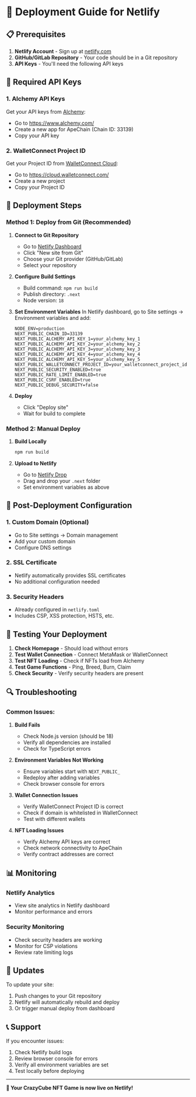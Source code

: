 # 🚀 Deployment Guide for Netlify

## 📋 Prerequisites

1. **Netlify Account** - Sign up at [netlify.com](https://netlify.com)
2. **GitHub/GitLab Repository** - Your code should be in a Git repository
3. **API Keys** - You'll need the following API keys

## 🔑 Required API Keys

### 1. Alchemy API Keys
Get your API keys from [Alchemy](https://www.alchemy.com/):
- Go to https://www.alchemy.com/
- Create a new app for ApeChain (Chain ID: 33139)
- Copy your API key

### 2. WalletConnect Project ID
Get your Project ID from [WalletConnect Cloud](https://cloud.walletconnect.com/):
- Go to https://cloud.walletconnect.com/
- Create a new project
- Copy your Project ID

## 🚀 Deployment Steps

### Method 1: Deploy from Git (Recommended)

1. **Connect to Git Repository**
   - Go to [Netlify Dashboard](https://app.netlify.com/)
   - Click "New site from Git"
   - Choose your Git provider (GitHub/GitLab)
   - Select your repository

2. **Configure Build Settings**
   - Build command: `npm run build`
   - Publish directory: `.next`
   - Node version: `18`

3. **Set Environment Variables**
   In Netlify dashboard, go to Site settings → Environment variables and add:

   ```
   NODE_ENV=production
   NEXT_PUBLIC_CHAIN_ID=33139
   NEXT_PUBLIC_ALCHEMY_API_KEY_1=your_alchemy_key_1
   NEXT_PUBLIC_ALCHEMY_API_KEY_2=your_alchemy_key_2
   NEXT_PUBLIC_ALCHEMY_API_KEY_3=your_alchemy_key_3
   NEXT_PUBLIC_ALCHEMY_API_KEY_4=your_alchemy_key_4
   NEXT_PUBLIC_ALCHEMY_API_KEY_5=your_alchemy_key_5
   NEXT_PUBLIC_WALLETCONNECT_PROJECT_ID=your_walletconnect_project_id
   NEXT_PUBLIC_SECURITY_ENABLED=true
   NEXT_PUBLIC_RATE_LIMIT_ENABLED=true
   NEXT_PUBLIC_CSRF_ENABLED=true
   NEXT_PUBLIC_DEBUG_SECURITY=false
   ```

4. **Deploy**
   - Click "Deploy site"
   - Wait for build to complete

### Method 2: Manual Deploy

1. **Build Locally**
   ```bash
   npm run build
   ```

2. **Upload to Netlify**
   - Go to [Netlify Drop](https://app.netlify.com/drop)
   - Drag and drop your `.next` folder
   - Set environment variables as above

## 🔧 Post-Deployment Configuration

### 1. Custom Domain (Optional)
- Go to Site settings → Domain management
- Add your custom domain
- Configure DNS settings

### 2. SSL Certificate
- Netlify automatically provides SSL certificates
- No additional configuration needed

### 3. Security Headers
- Already configured in `netlify.toml`
- Includes CSP, XSS protection, HSTS, etc.

## 🧪 Testing Your Deployment

1. **Check Homepage** - Should load without errors
2. **Test Wallet Connection** - Connect MetaMask or WalletConnect
3. **Test NFT Loading** - Check if NFTs load from Alchemy
4. **Test Game Functions** - Ping, Breed, Burn, Claim
5. **Check Security** - Verify security headers are present

## 🔍 Troubleshooting

### Common Issues:

1. **Build Fails**
   - Check Node.js version (should be 18)
   - Verify all dependencies are installed
   - Check for TypeScript errors

2. **Environment Variables Not Working**
   - Ensure variables start with `NEXT_PUBLIC_`
   - Redeploy after adding variables
   - Check browser console for errors

3. **Wallet Connection Issues**
   - Verify WalletConnect Project ID is correct
   - Check if domain is whitelisted in WalletConnect
   - Test with different wallets

4. **NFT Loading Issues**
   - Verify Alchemy API keys are correct
   - Check network connectivity to ApeChain
   - Verify contract addresses are correct

## 📊 Monitoring

### Netlify Analytics
- View site analytics in Netlify dashboard
- Monitor performance and errors

### Security Monitoring
- Check security headers are working
- Monitor for CSP violations
- Review rate limiting logs

## 🔄 Updates

To update your site:
1. Push changes to your Git repository
2. Netlify will automatically rebuild and deploy
3. Or trigger manual deploy from dashboard

## 📞 Support

If you encounter issues:
1. Check Netlify build logs
2. Review browser console for errors
3. Verify all environment variables are set
4. Test locally before deploying

---

**🎉 Your CrazyCube NFT Game is now live on Netlify!** 